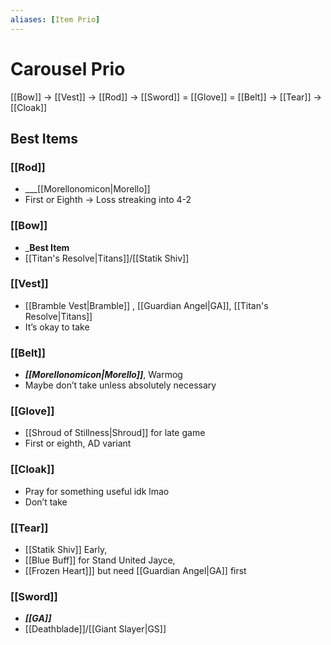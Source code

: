 ```yaml
---
aliases: [Item Prio]
---
```


 # Carousel Prio
 [[Bow]] → [[Vest]] → [[Rod]] → [[Sword]] = [[Glove]] = [[Belt]] → [[Tear]] → [[Cloak]]


## Best Items

### [[Rod]]

- ___[[Morellonomicon|Morello]]
-  First or Eighth → Loss streaking into 4-2
    

###  [[Bow]]
- ___Best Item__
- [[Titan's Resolve|Titans]]/[[Statik Shiv]]
   
    
### [[Vest]] 
-  [[Bramble Vest|Bramble]] , [[Guardian Angel|GA]], [[Titan's Resolve|Titans]]
-   It’s okay to take
    

### [[Belt]]    
-   ___[[Morellonomicon|Morello]]___, Warmog
-   Maybe don’t take unless absolutely necessary
    

### [[Glove]] 
-   [[Shroud of Stillness|Shroud]] for late game
-   First or eighth, AD variant
    

### [[Cloak]]
-   Pray for something useful idk lmao
-   Don’t take
    
    
### [[Tear]]
- [[Statik Shiv]] Early, 
- [[Blue Buff]] for Stand United Jayce,
- [[Frozen Heart]]] but need [[Guardian Angel|GA]] first
    

### [[Sword]]
- ___[[GA]]___
- [[Deathblade]]/[[Giant Slayer|GS]]
    